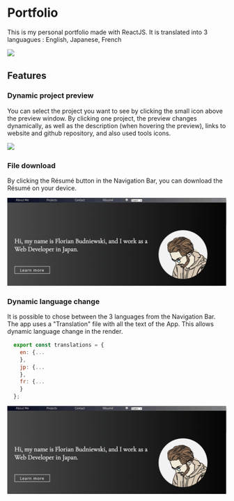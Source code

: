 # Portfolio

This is my personal portfolio made with ReactJS. It is translated into 3 languagues : English, Japanese, French


![](https://github.com/Fly0w/portfolio/blob/main/Media/Portfolio%20preview-min.gif)


## Features
### Dynamic project preview

You can select the project you want to see by clicking the small icon above the preview window. By clicking one project, the preview changes dynamically, as well as the description (when hovering the preview), links to website and github repository, and also used tools icons.

![](https://github.com/Fly0w/portfolio/blob/main/Media/Project%20Change.gif)

### File download
By clicking the Résumé button in the Navigation Bar, you can download the Résumé on your device.

![](https://github.com/Fly0w/portfolio/blob/main/Media/File%20download.gif)

### Dynamic language change
It is possible to chose between the 3 languages from the Navigation Bar. The app uses a "Translation" file with all the text of the App. This allows dynamic language change in the render.

```javascript
  export const translations = {
    en: {...
    },
    jp: {...
    },
    fr: {...
    }
  };
```

![](https://github.com/Fly0w/portfolio/blob/main/Media/File%20download.gif)
